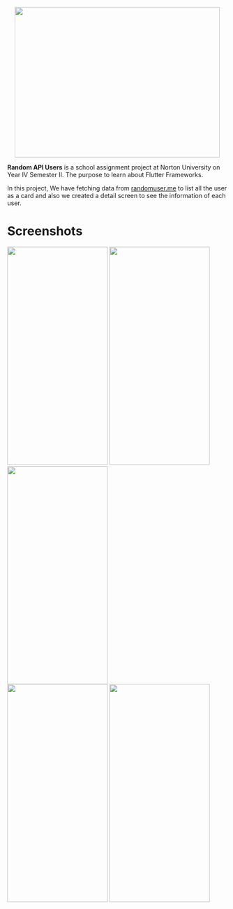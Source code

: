 <p align="center">
  <img width="470" height="345" src="https://lh3.googleusercontent.com/fife/ABSRlIp8ghjSCDrSvzSIDrTfywJbdWvuFZTLo29-es_7zVWbg2keoDMJ2cvrafkp6zCaMq8C8biStikWpOSqZYPl1_BoiNiQgH46qPwuGEoT5pYNP9VN7R5WCz5DRBBzCgn5utiTGoFGefTT9VvIRD1s2BEDP02fut0W66JLdV-h9c-5aQrtZ-Fpt9qZb1I0hGwS61ujvopMWDgbxj6qJlxSGs1iPLa5fZQujbXlQVkDz3CtacOok2aevkiPZURj30zG8YWTaZafFQZIKATXKAgEI3tqeK4lnYl4SglMhnoT8i90ZWFKyyKxtZ_AR2hXSpXytzxREtDynTX3jp2lCE5efWBXFjVuhXnymiIB-iu1ti5Fo5lmraWgpPKp7cJS2gYQYex0v9Jfjm4OfCAQ7vbGSwCFSFazy5bLvEFN2A4vUfy66MY1oSwkNO36f74esiEv0pz2AEkCeSL0vrgwKsGDpx4HBwOVIE4SFGvXO4cu06NhwvNWhkcYXy2SyASk-eFYdKvUxKfTLtFy2-G9KqhNDCIejQCFTOS1cAxhIUNUnM6QiVX2w5bGGCWjGzSuIv8baDm2AwU6J8OKDo0k3Iow9yeILThr1ZWbUQ-ussq-qmf2JZrO-IWQo35ECn84sd4vJ-4aWroQX3LCbUHIJCyt0Ie6NG_cIZoH1OZmVunHRzNiqiT039UPwQ4bPLXLyF2oME1KFBOZqBAnAWrF1gBL_pP5CgCIVd4qUA=w3360-h1878-ft" aria-hidden="true">
</p>

**Random API Users** is a school assignment project at Norton University on Year IV Semester II. The purpose to learn about Flutter Frameworks.  
 
  In this project, We have fetching data from <a href="https://randomuser.me/">randomuser.me</a> to list all the user as a card and also we created a detail screen   to see the information of each user.
  
# Screenshots

 <div style="display:inline-block">
   <img width="230" height="500" src="https://lh3.googleusercontent.com/fife/ABSRlIoAdtxV2yAxGnvKjaeN439ri63l9qdk-2ZZurUzykUsfgq8UBBISBUIWfVmt2Fq8b9Rt211RkQEHQD6H9i5FFP3funP-QQFPd7bQYi_4z2a75HDXX86exwWL2-uF0OB4yD-79qZHhWZO9xumRRxC72yGBVXM7783Vihta3MU8YMYps45qa6JiJe3hzo--wyKFA87WlvNg-phRaLlMSI_JG-BEX8GCNOWCVAc8iQRx4mPefU3ADXsdVllYxnVOJGvPgQ-2MtjcchfDFP2xaymiHtOtWPa0gEItWvrr4KGDChc8SxScJeCiKpXLCGtRbQsuhVILoi3rwQlfOU-piVLlAAjXDsVwAQF9iraqfQmT4y-qDsDNnGcKIUPLUUejKy34VopiYnn5-qoRs-nyCUo_1LlAW6r-prJUANu0QZxRtndbTOE6TAgcgjKMUJTuFXbmWCCZv2As72nIW_TP2MhZUmFkq3YWF0LcKXibNZGSi9IBI4wu52NUDRyvCMJN2GtmwTfiBmYIX3AwzAp5LE3BQYP6WwTGCzGERAIxHL4FnXzeXJNv_pFRe_HL6IV-EPEFycD5Qji7y9xv4jQ3J42L9hGQJ7Q5iLvn7_dHZwEhFQxNlxeKdQWUL0j07u2I0unngMAcWALLkfcuz4z8_-33b2ZnMOYKdmc1r7BcyDYBx5EDeXgLoIQFPMwza48xerInmBIJKquhplHVSciTfUDcdrf3ta6RrR9g=w3360-h1878-ft">
  <img width="230" height="500" src="https://lh3.googleusercontent.com/fife/ABSRlIqdOAMPyQiGOmVM3LSmxiSomW9IgNTC3A5Asb9dop0zaJpSp3cYMTN7azhgN0W9jipfTYIMLn2GZvrGjOcMjCPuqLEJhNj7EwUIhZF3KM3npqel7bbAtnNmuz7wnpxQ0JItUtF0m_cdJveBNTn99OYW5rnL32o6qYhC3WMKLG_isyK41oE5xB3xooMNZIQTI3QNhBcdcTB-vpJy3ZBr2X6aqvXEC0C8NzcMhFFaEUNdsOQIqD2AWqdw75jpNXQnlAJ7rR3lE74ecqxiTjBXXZiZbP1ZPu7H6qZsrTXcwMw7fIW61Rpy7eEB1cMsJoC6LBQvo8DW-GdpHr7Yqp02lRReNhBs9nimm0_5BVhIxj1prVhuuADjU3IsPU7Hjgf3onFUyfRZb5Ql1owJTagk_jjWtMVMW43k1xzRQJ1ogYJ6dqPwzqPF3rAilcG9RPTrm9kv0D1IckwBkAaNCbyLJMjDY1QdHg3VE75eT-PP-MGSOaLl_P_Ra-DxHfVj-AVYEfDYH8bhmx0c4Y_0-rUN9FGoql7Bjux6PIsbt2g1M_pSztG6_NeIzC0R5Yiw0gIcTHoA6Seg9j68eMjMrsbqWQQbK_W3YDVFd0YfOSWiIGyzgr5ND7B6JaUa9JeVsWL2S7N7t6FusB-yOmbaxLg3Ph8ycNDFF5EvLfYUe9kHSuCczSL14NrV1IwxMFlWUdGMD4c3Xrx3EmgeoHr8l_R-DGwHSN3khKS4yA=w3360-h1878-ft">
  <img width="230" height="500" src="https://lh3.googleusercontent.com/fife/ABSRlIoZadteaa5S-m9kvwcbEhYacR7Zs9Xnwu5i2jeqhUeBCvrzTAPlLYZT2vQTGPl9BxXqbF544KzRyI83S5y1oh_ZOwmnBWXVFzo6SUJ1me3Xv4Y7m06dialYp_G02tD3bAZdnWZw8wJcrz53Oh0zX2VzX5OeqPaPIz-EeFUUWZrfR16x6VGvfyGGdruN4l3_jJDLgJiH-cDRE7QArr5En8Y0JxAM_ZhqmZA7yobHZ_SWdOzODzaFiNiAg8obBqZTqPJYkAsYmZLGlfDyk4fEzPOqDG9WNffHUGwx2yRcV5L0pViV4fuGnRjwYXOV1ykQg2_8rV7r7i8LNZCZYTBJrm5yugMI8txxEPcLH0GUTyeFuF_nrlZNC-I55-zS7saYos7nMhlbZvvMPHjx9ph1cgVoWNYqVv6o1CIELmOSCzD5T_QHYkm18xSBAwbYxjI_u_R42ha5-9Gn9CzKJuvWFCWv692zpGu_OAzIWk63kMQkno6Zpzq1IW8V1H30KyCQsPrzlw740l5H30RiplzaGQpxgpoCzSDfU2P3Nc0By8K6nnr0p6VbxjWtLDTLWDv6Sj1jD-5BPTvczNjrywrC750pHE6Gvxkc6vPrtg7QBnC2kH_sekj4y1CyoK6mbjZf-mHwR9VoH2s7rtKCHQ8MuzXoOYFM-S0g-PGaKIiwAbwV8Fn_D6hzDF0UDoUYM3I2ijkBtPpkFsW_koPbD7eM7GbA1AYFsqS9_g=w3360-h1878-ft">
 <div>
 <div style="display:inline-block">
   <img width="230" height="500" src="https://lh3.googleusercontent.com/fife/ABSRlIpGEd5O9TouAccDrmBUjfA-Me75juqUfCb5NcXVjzbXAPHP92M6k3910GXyILNh-skaGopQwPyc1CV6Jch_ACgB671YvjwAz87eS_Raj2b1mh83AsdZjb9QDQVXw93ysQJ1tGp8-3LH6SPoyQTBWw3QlS9a1Tg5R0goxiEyJJj7deQuivfxXI1_YqNqCLsuuCbEPR2q-pyiknLU_ibnCOnVnjpy-gy3kZ68Rnxq8HkFPwTzIsjlGkBppaBIa-2tdJbpRg5C4U8S1XbiwTvI8VtUqUD0obMnHDdWbKASpIwou-xy-1NX4EnFlcAUkMmbCbzwTGqCskpg36xMNKw336qeQUIoijHSYSdmvc1HqTHEUkc7GuqpBAUnRzDp7VfP9dZVWmKy-urnqCM3vgJZshgehGx6QhL6dfKStfx2z5TLX7dbpFy3FWcWshTUkWNQwmxdWG4Rqmm3b-zEIvqc_WxBsUt0j4WfWPXVeCiyenVUuTQOz-Mpv7IABjir57MIG_GriUrYYeNPHoOaN3p99bczRlQzbewlLnFVuIzVORAbnfsNyRUG-2nzxvl5shOr1m2CgZuTJmfDrsGrtYchfaIs_i7DswuAduSKDJCkQ-vLjaFImqAVyCR5F2RCD1QCtaU-M9sN10mYYPAybfvquYTSd_UfNShAOIaLLiBz-Mw_mHdAWMwQtgjvsP5Ic8gSf_FmjxRbHgRKsj-uKHBwU1Y_qMLhCOTpfA=w3360-h1386-ft">
   <img width="230" height="500" src="https://lh3.googleusercontent.com/fife/ABSRlIpYpWZdkwcwBWNflXjesNWRSjT61dR6FhJKV3HhOgEeaIhKhLFwXvd3S6E_nHzs1qX72IIOACtUvGEzHMS3ctHhmY-Fn2Ab_DtA-GMNed1PcW6SKxjlq3Lz4ekTxTIHNmvdGl3f8Q-ShRBTtpc3IqwFkIbZ2UXDK3Ru1KI6kUKzQh2OrE4LmyBw_gnD0icKPY5FT1VdRnXAukScJuyvZ3Z4FD7aXSRUycQF0pVWRCekXAYddc95PxqlnjBip0p7wKHdISVanQaAsVfIG9V7A8JzXm0-goQsBouYW1kn-DVeydr80MeSeBZFuXGiYKAQzegmUbJakCUMSQsQmVqhUoroqQ9pcNi3SdE7peB7Z2OGCjnvr4Enw2JzLFWcaFOPQgfL8yCrQ8SWuH4JgahZMX7Yemgux4FI4NXCKxzV76iUj9dv9Yr32_i8ZxDLExeC4o3Zt5CpYD7D_9LHFotJyJKaP5o0WCYOyYr5LKinC1v_nVuzixrN_YQy4cx2DLocviEQIxPQsxb85mYmKHje2km9j1mYW9IAC_982nfgbLB9Ry0Fw6qaAns7hmGVbbaLy-sWDfNf0-fwX-ARfCFYVjBrX8PdkKGrup-2mBwlAWWgYtOAPT1-KfIy4DgyfisdMi-ToO0XJvOz9y_yEEJflRuZkC_g1LcRq0f3p7GJgXAS5_EMOValM5vSIpJSi3ykPNc7Wrif78obqk4OBcq2ZbFeAwPHfiqExA=w3360-h1878-ft">
 </div>
